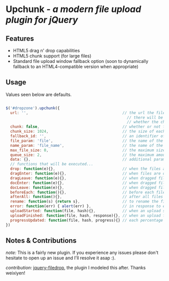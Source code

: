Upchunk _- a modern file upload plugin for jQuery_
===========================

Features
-------------

- HTML5 drag n' drop capabilities
- HTML5 chunk support (for large files)
- Standard file upload window fallback option (soon to dynamically fallback to an HTML4-compatible version when appropriate)

Usage
-----

Values seen below are defaults.

```javascript

$('#dropzone').upchunk({
  url: '',                                          // the url the file (or chunks) will be sent to
                                                      // there will be an additional 'last' parameter which specifies
                                                      // whether the chunk sent is the last one for that file
  chunk: false,                                     // whether or not files will be sent to the server in chunks
  chunk_size: 1024,                                 // the size of each chunk
  fallback_id: '',                                  // an identifier of a standard file input field to optionally interface with the plugin
  file_param: 'file',                               // the name of the parameter the file will have when sent to the server
  name_param: 'file_name',                          // the name of the parameter the file name will have when sent to the server
  max_file_size: 0,                                 // the maximum size of each uploaded file, 0 for infinite
  queue_size: 2,                                    // the maximum amount of files to upload to the server at once
  data: {},                                         // additional parameters to be sent to the server
  // functions that will be executed...
  drop: function(e){},                              // when the files are dropped
  dragEnter: function(e){},                         // when files are dragged over the dropzone
  dragLeave: function(e){},                         // when dragged files leave the dropzone
  docEnter: function(e){},                          // when dragged files enter the browser window
  docLeave: function(e){},                          // when dragged files leave the browser window
  beforeEach: function(){},                         // before each file begins uploading
  afterAll: function(){},                           // after all files are finished uploading
  rename: function(s) {return s},                   // to rename the file before being sent to the server
  error: function(err) { alert(err) },              // in response to errors; err can be one of the following: ['BrowserNotSupported', 'FileTooLarge']
  uploadStarted: function(file, hash){},            // when an upload starts
  uploadFinished: function(file, hash, response){}, // when an upload finishes
  progressUpdated: function(file, hash, progress){} // each percentage update (soon to incorporate a refresh_rate parameter instead)
})

```

Notes & Contributions
-------------
_note:_ This is a fairly new plugin. If you experience any issues please don't hesitate to open up an issue and I'll resolve it asap :).

_contribution:_ [jquery-filedrop](http://github.com/weixiyen/jquery-filedrop), the plugin I modeled this after. Thanks weixiyen!